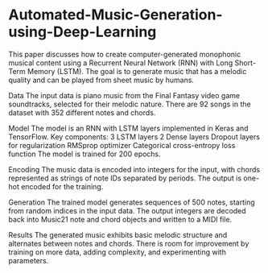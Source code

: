 # Automated-Music-Generation-using-Deep-Learning

This paper discusses how to create computer-generated monophonic musical content using a Recurrent Neural Network (RNN) with Long Short-Term Memory (LSTM). The goal is to generate music that has a melodic quality and can be played from sheet music by humans.

Data
The input data is piano music from the Final Fantasy video game soundtracks, selected for their melodic nature. There are 92 songs in the dataset with 352 different notes and chords.

Model
The model is an RNN with LSTM layers implemented in Keras and TensorFlow. Key components:
3 LSTM layers
2 Dense layers
Dropout layers for regularization
RMSprop optimizer
Categorical cross-entropy loss function
The model is trained for 200 epochs.

Encoding
The music data is encoded into integers for the input, with chords represented as strings of note IDs separated by periods. The output is one-hot encoded for the training.

Generation
The trained model generates sequences of 500 notes, starting from random indices in the input data. The output integers are decoded back into Music21 note and chord objects and written to a MIDI file.

Results
The generated music exhibits basic melodic structure and alternates between notes and chords. There is room for improvement by training on more data, adding complexity, and experimenting with parameters.
